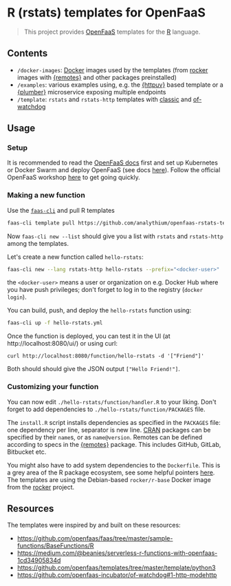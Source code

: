 # R (rstats) templates for OpenFaaS

> This project provides [OpenFaaS](https://www.openfaas.com/)
> templates for the [R](https://www.r-project.org/) language.

## Contents

- `/docker-images`: [Docker](https://www.docker.com) images used by the templates (from [rocker]() images with [{remotes}](https://CRAN.R-project.org/package=remotes) and other packages preinstalled)
- `/examples`: various examples using, e.g. the [{httpuv}](https://CRAN.R-project.org/package=httpuv) based template or a [{plumber}](https://CRAN.R-project.org/package=plumber) microservice exposing multiple endpoints
- `/template`: `rstats` and `rstats-http` templates with [classic](https://github.com/openfaas/faas/tree/master/watchdog) and [of-watchdog](https://github.com/openfaas-incubator/of-watchdog)

## Usage

### Setup

It is recommended to read the [OpenFaaS docs](https://docs.openfaas.com/) first and set up
Kubernetes or Docker Swarm and deploy OpenFaaS
(see docs [here](https://docs.openfaas.com/deployment/)).
Follow the official OpenFaaS workshop [here](https://docs.openfaas.com/tutorials/workshop/)
to get going quickly.

### Making a new function

Use the [`faas-cli`](https://docs.openfaas.com/cli/install/) and pull R templates

```bash
faas-cli template pull https://github.com/analythium/openfaas-rstats-templates
```

Now `faas-cli new --list` should give you a list with `rstats` and `rstats-http` among
the templates.

Let's create a new function called `hello-rstats`:

```bash
faas-cli new --lang rstats-http hello-rstats --prefix="<docker-user>"
```

the `<docker-user>` means a user or organization on e.g. Docker Hub where
you have push privileges; don't forget to log in to the registry (`docker login`).

You can build, push, and deploy the `hello-rstats` function using:

```bash
faas-cli up -f hello-rstats.yml
```

Once the function is deployed, you can test it in the UI (at http://localhost:8080/ui/)
or using curl:

```
curl http://localhost:8080/function/hello-rstats -d '["Friend"]'
```

Both should should give the JSON output `["Hello Friend!"]`.

### Customizing your function

You can now edit `./hello-rstats/function/handler.R` to your liking.
Don't forget to add dependencies to `./hello-rstats/function/PACKAGES` file.

The `install.R` script installs dependencies as specified in the
`PACKAGES` file: one dependency per line, separator is new line.
[CRAN](https://cran.r-project.org/) packages can be specified by
their `name`s, or as `name@version`.
Remotes can be defined according to specs in the
[{remotes}](https://cran.r-project.org/web/packages/remotes/vignettes/dependencies.html) package.
This includes GitHub, GitLab, Bitbucket etc.

You might also have to add system dependencies to the `Dockerfile`.
This is a grey area of the R package ecosystem, see some helpful pointers
[here](https://github.com/rstudio/r-system-requirements).
The templates are using the Debian-based `rocker/r-base` Docker image from the
[rocker](https://github.com/rocker-org) project.

## Resources

The templates were inspired by and built on these resources:

- https://github.com/openfaas/faas/tree/master/sample-functions/BaseFunctions/R
- https://medium.com/@beanies/serverless-r-functions-with-openfaas-1cd34905834d
- https://github.com/openfaas/templates/tree/master/template/python3
- https://github.com/openfaas-incubator/of-watchdog#1-http-modehttp
